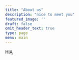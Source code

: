 ```yaml
---
title: "About us"
description: "nice to meet you"
featured_image: ''
draft: false
omit_header_text: true
type: page
menu: main
---
```


HiĄ